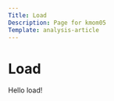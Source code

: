 ```yaml
---
Title: Load
Description: Page for kmom05
Template: analysis-article
---
```

Load
==========================

Hello load!
